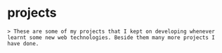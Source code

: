 # projects
	> These are some of my projects that I kept on developing whenever learnt some new web technologies. Beside them many more projects I have done.